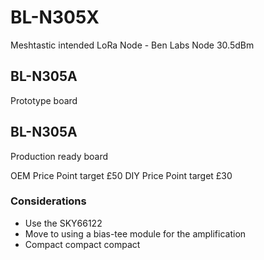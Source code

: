 # BL-N305X
Meshtastic intended LoRa Node - Ben Labs Node 30.5dBm

## BL-N305A

Prototype board

## BL-N305A

Production ready board

OEM Price Point target £50
DIY Price Point target £30

### Considerations
- Use the SKY66122
- Move to using a bias-tee module for the amplification
- Compact compact compact
